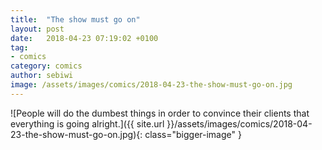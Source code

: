 ```yaml
---
title:  "The show must go on"
layout: post
date:   2018-04-23 07:19:02 +0100
tag:
- comics
category: comics
author: sebiwi
image: /assets/images/comics/2018-04-23-the-show-must-go-on.jpg
---
```


![People will do the dumbest things in order to convince their clients that everything is going alright.]({{ site.url }}/assets/images/comics/2018-04-23-the-show-must-go-on.jpg){: class="bigger-image" }
